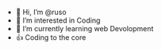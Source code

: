 - 👋 Hi, I’m @ruso
- 👀 I’m interested in  Coding
- 🌱 I’m currently learning web Devolopment
- 👍  Coding to the core

<!---
ruso1234/ruso1234 is a ✨ special ✨ repository because its `README.md` (this file) appears on your GitHub profile.
You can click the Preview link to take a look at your changes.
--->
